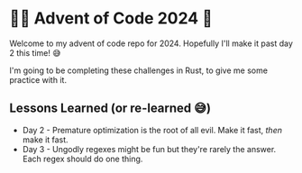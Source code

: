 # 🎅🏻 Advent of Code 2024 🎄

Welcome to my advent of code repo for 2024. Hopefully I'll make it past day 2
this time! 😅

I'm going to be completing these challenges in Rust, to give me some practice
with it.

## Lessons Learned (or re-learned 😅)

- Day 2 - Premature optimization is the root of all evil. Make it fast, _then_
  make it fast.
- Day 3 - Ungodly regexes might be fun but they're rarely the answer. Each regex
  should do one thing.
